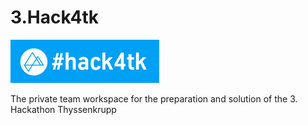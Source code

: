 # 3.Hack4tk
![Hack4tk](Hack4tk/Hack4tk.png)


The private team workspace for the preparation and solution of the 3. Hackathon Thyssenkrupp
